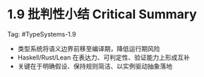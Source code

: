 # 1.9 批判性小结 Critical Summary

Tag: #TypeSystems-1.9

- 类型系统将语义边界前移至编译期，降低运行期风险
- Haskell/Rust/Lean 在表达力、可判定性、验证能力上形成互补
- 关键在于明确假设、保持规则简洁、以实例驱动抽象落地
